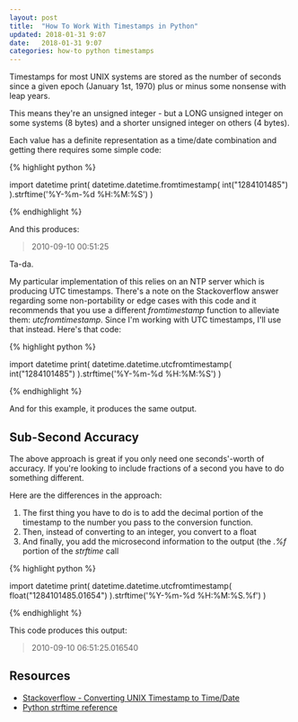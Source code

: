 ```yaml
---
layout: post
title:  "How To Work With Timestamps in Python"
updated: 2018-01-31 9:07
date:   2018-01-31 9:07
categories: how-to python timestamps 
---
```

Timestamps for most UNIX systems are stored as the number of seconds since a given epoch (January 1st, 1970) plus or minus some nonsense with leap years.

This means they're an unsigned integer - but a LONG unsigned integer on some systems (8 bytes) and a shorter unsigned integer on others (4 bytes).

Each value has a definite representation as a time/date combination and getting there requires some simple code:

{% highlight python %}

import datetime
print(
    datetime.datetime.fromtimestamp(
        int("1284101485")
    ).strftime('%Y-%m-%d %H:%M:%S')
)

{% endhighlight %}

And this produces:

> 2010-09-10 00:51:25

Ta-da.

My particular implementation of this relies on an NTP server which is producing UTC timestamps. There's a note on the Stackoverflow answer regarding some non-portability or edge cases with this code and it recommends that you use a different *fromtimestamp* function to alleviate them: *utcfromtimestamp*. Since I'm working with UTC timestamps, I'll use that instead. Here's that code:

{% highlight python %}

import datetime
print(
    datetime.datetime.utcfromtimestamp(
        int("1284101485")
    ).strftime('%Y-%m-%d %H:%M:%S')
)

{% endhighlight %}

And for this example, it produces the same output.

## Sub-Second Accuracy ##

The above approach is great if you only need one seconds'-worth of accuracy. If you're looking to include fractions of a second you have to do something different.

Here are the differences in the approach:

1. The first thing you have to do is to add the decimal portion of the timestamp to the number you pass to the conversion function.
2. Then, instead of converting to an integer, you convert to a float
3. And finally, you add the microsecond information to the output (the *.%f* portion of the *strftime* call

{% highlight python %}

import datetime
print(
    datetime.datetime.utcfromtimestamp(
        float("1284101485.01654")
    ).strftime('%Y-%m-%d %H:%M:%S.%f')
)

{% endhighlight %}

This code produces this output:

> 2010-09-10 06:51:25.016540  

## Resources ##

* [Stackoverflow - Converting UNIX Timestamp to Time/Date](https://stackoverflow.com/a/3682808)
* [Python strftime reference](http://strftime.org/)
